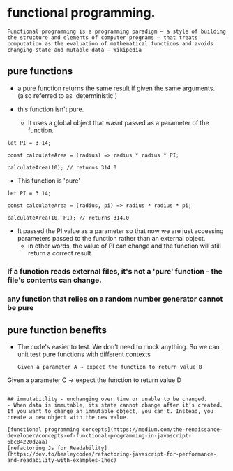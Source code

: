 # functional programming. 
```
Functional programming is a programming paradigm — a style of building the structure and elements of computer programs — that treats computation as the evaluation of mathematical functions and avoids changing-state and mutable data — Wikipedia
```
## pure functions
- a pure function returns the same result if given the same arguments. (also referred to as 'deterministic')

- this function isn't pure. 
  - It uses a global object that wasnt passed as a parameter of the function. 

```
let PI = 3.14;

const calculateArea = (radius) => radius * radius * PI;

calculateArea(10); // returns 314.0
```

- This function is 'pure'
```
let PI = 3.14;

const calculateArea = (radius, pi) => radius * radius * pi;

calculateArea(10, PI); // returns 314.0
```
- It passed the PI value as a parameter so that now we are just accessing parameters passed to the function rather than an external object.  
  - in other words, the value of PI can change and the function will still return a correct result.

### If a function reads external files, it's not a 'pure' function - the file's contents can change. 
### any function that relies on a random number generator cannot be pure

## pure function benefits
- The code's easier to test. We don't need to mock anything. So we can unit test pure functions with different contexts
  ```
  Given a parameter A → expect the function to return value B
Given a parameter C → expect the function to return value D
```

## immutabitlity - unchanging over time or unable to be changed. 
- When data is immutable, its state cannot change after it’s created. If you want to change an immutable object, you can’t. Instead, you create a new object with the new value.

[functional programming concepts](https://medium.com/the-renaissance-developer/concepts-of-functional-programming-in-javascript-6bc84220d2aa)
[refactoring Js for Readability](https://dev.to/healeycodes/refactoring-javascript-for-performance-and-readability-with-examples-1hec)